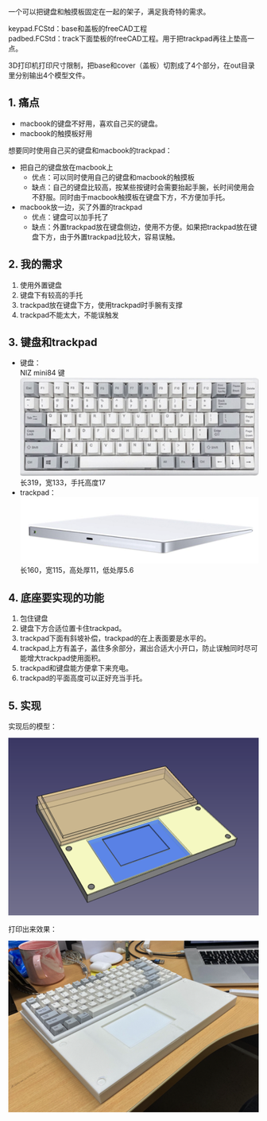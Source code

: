 

一个可以把键盘和触摸板固定在一起的架子，满足我奇特的需求。

keypad.FCStd：base和盖板的freeCAD工程  
padbed.FCStd：track下面垫板的freeCAD工程。用于把trackpad再往上垫高一点。  

3D打印机打印尺寸限制，把base和cover（盖板）切割成了4个部分，在out目录里分别输出4个模型文件。

## 1. 痛点

* macbook的键盘不好用，喜欢自己买的键盘。
* macbook的触摸板好用

想要同时使用自己买的键盘和macbook的trackpad：
* 把自己的键盘放在macbook上
  * 优点：可以同时使用自己的键盘和macbook的触摸板
  * 缺点：自己的键盘比较高，按某些按键时会需要抬起手腕，长时间使用会不舒服。同时由于macbook触摸板在键盘下方，不方便加手托。
* macbook放一边，买了外置的trackpad
  * 优点：键盘可以加手托了
  * 缺点：外置trackpad放在键盘侧边，使用不方便。如果把trackpad放在键盘下方，由于外置trackpad比较大，容易误触。

## 2. 我的需求

1. 使用外置键盘
2. 键盘下有较高的手托
3. trackpad放在键盘下方，使用trackpad时手腕有支撑
4. trackpad不能太大，不能误触发

## 3. 键盘和trackpad

* 键盘：  
  NIZ mini84 键  
  ![nizmini84.png](https://github.com/nicekwell/keypad/raw/master/img/nizmini84.png)  
  长319，宽133，手托高度17
* trackpad：  
  ![trackpad.png](https://github.com/nicekwell/keypad/raw/master/img/trackpad.png)  
  长160，宽115，高处厚11，低处厚5.6

## 4. 底座要实现的功能

1. 包住键盘
2. 键盘下方合适位置卡住trackpad。
3. trackpad下面有斜坡补偿，trackpad的在上表面要是水平的。
4. trackpad上方有盖子，盖住多余部分，漏出合适大小开口，防止误触同时尽可能增大trackpad使用面积。
5. trackpad和键盘能方便拿下来充电。
6. trackpad的平面高度可以正好充当手托。

## 5. 实现

实现后的模型：

![done.png](https://github.com/nicekwell/keypad/raw/master/img/done.png)

打印出来效果：

![done_1.png](https://github.com/nicekwell/keypad/raw/master/img/done_1.png)

